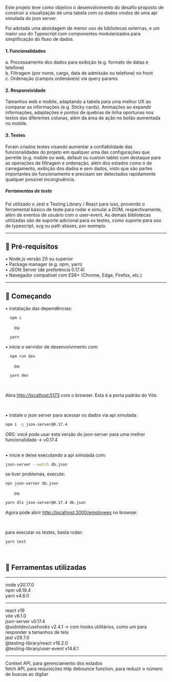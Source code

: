 Este projeto teve como objetivo o desenvolvimento do desafio proposto de construir a visualização de uma tabela com os dados vindos de uma api simulada do json server.

Foi adotada uma abordagem de menor uso de bibliotecas externas, e um maior uso do Typescript com
componentes modularizados para simplificação do fluxo de dados.

#### 1. Funcionalidades <br>
  a. Processamento dos dados para exibição (e.g. formato de datas e telefone) <br>
  b. Filtragem (por nome, cargo, data de admissão ou telefone) no front <br>
  c. Ordenação (campos ordenáveis) via query params
  
#### 2. Responsividade <br>
   Tamanhos web e mobile, adaptando a tabela para uma melhor UX ao comparar as informações (e.g. Sticky cards). Animações ao expandir informações, adaptações e pontos de quebras de linha oportunas nos textos das diferentes colunas, além da área de ação no botão aumentada no mobile.
   
#### 3. Testes <br>
  Foram criados testes visando aumentar a confiabilidade das funcionalidades do projeto em qualquer uma das configurações que permite (e.g. mobile ou web, default ou custom table) com destaque para as operações de filtragem e ordenação, além dos estados como o de carregamento, exibição dos dados e sem dados, visto que são partes importantes do funcionamento e precisam ser detectados rapidamente qualquer possível incongruência.

##### Ferramentas de teste <br>
  Foi utilizado o Jest e Testing Library / React para isso, provendo o ferramental básico de teste para rodar e simular a DOM, respectivamente, além de eventos de usuário com o user-event. As demais bibliotecas utilizadas são de suporte adicional para os testes, como suporte para uso de typescript, svg ou path aliases, por exemplo.
  
---

## :page_facing_up: Pré-requisitos

• Node.js versão 20 ou superior <br>
• Package manager (e.g. npm, yarn) <br>
• JSON Server (de preferência 0.17.4) <br>
• Navegador compatível com ES6+ (Chrome, Edge, Firefox, etc.) <br>

---

## :rocket: Começando

• instalação das dependências:
```bash
  npm i
```
&nbsp;&nbsp;&nbsp;&nbsp;&nbsp;&nbsp; ou
```bash
  yarn
```

• inicie o servidor de desenvolvimento com: 
```bash
  npm run dev
```
&nbsp;&nbsp;&nbsp;&nbsp;&nbsp;&nbsp; ou
```bash
  yarn dev
```
<br>

Abra [http://localhost:5173](http://localhost:5173) com o browser. Esta é a porta padrão do Vite.

<br>

• instale o json server para acessar os dados via api simulada: <br>

```bash
npm i -g json-server@0.17.4
```

OBS: você pode usar esta versão do json-server para uma melhor funcionalidade → v0.17.4 <br>
<br>

• inicie e deixe executando a api simulada com:
```bash
json-server --watch db.json
```

se tiver problemas, execute: 
```bash
npx json-server db.json 
```
&nbsp;&nbsp;&nbsp;&nbsp;&nbsp;&nbsp; ou
```bash
yarn dlx json-server@0.17.4 db.json
```
Agora pode abrir [http://localhost:3000/employees](http://localhost:3000/employees) no browser.

<br>

para executar os testes, basta rodar:
```bash
yarn test
```

<br>

## 🔨 Ferramentas utilizadas

---
node v20.17.0 <br> 
npm v8.19.4 <br> 
yarn v4.6.0

---

react v19 <br> 
vite v6.1.0 <br> 
json-server v0.17.4 <br> 
@uidotdev/usehooks v2.4.1 → com hooks utilitários, como um para responder a tamanhos de tela <br> 
jest v29.7.0 <br> 
@testing-library/react v16.2.0 <br> 
@testing-library/user-event v14.6.1

---

Context API, para gerenciamento dos estados <br> 
fetch API, para requisições http
debounce function, para reduzir o número de buscas ao digitar
